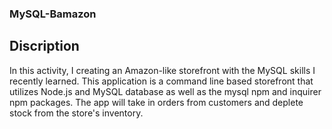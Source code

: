 ### MySQL-Bamazon


## Discription 

In this activity, I creating an Amazon-like storefront with the MySQL skills I recently learned. This application is a command line based storefront that utilizes Node.js and MySQL database as well as the mysql npm and inquirer npm packages. The app will take in orders from customers and deplete stock from the store's inventory. 

